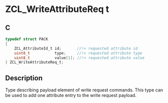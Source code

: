 # ZCL_WriteAttributeReq t

## C

```c
typedef struct PACK
{
    ZCL_AttributeId_t id;       //!< requested attribute id
    uint8_t           type;     //!< requested attribute type
    uint8_t           value[1]; //!< requested attribute value
} ZCL_WriteAttributeReq_t;

```

## Description
   Type describing payload element of write request commands.
   This type can be used to add one attribute entry to the write request payload.

